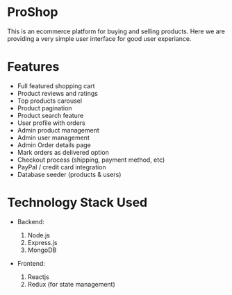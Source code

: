 # ProShop

This is an ecommerce platform for buying and selling products. Here we are providing a very simple user interface for good user experiance.

# Features

- Full featured shopping cart
- Product reviews and ratings
- Top products carousel
- Product pagination
- Product search feature
- User profile with orders
- Admin product management
- Admin user management
- Admin Order details page
- Mark orders as delivered option
- Checkout process (shipping, payment method, etc)
- PayPal / credit card integration
- Database seeder (products & users)

# Technology Stack Used

- Backend:

  1. Node.js
  1. Express.js
  1. MongoDB

- Frontend:

  1. Reactjs
  1. Redux (for state management)
